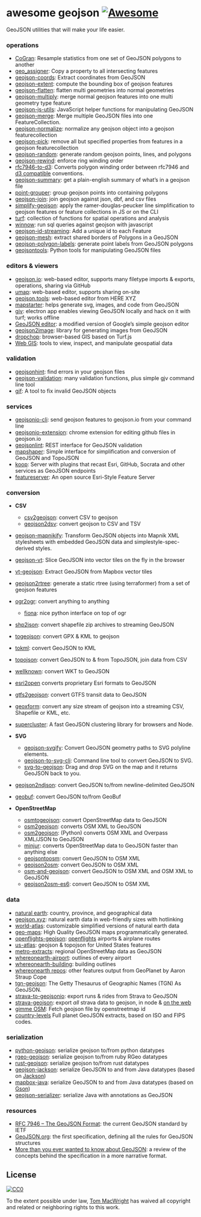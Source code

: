 awesome geojson [![Awesome](https://cdn.rawgit.com/sindresorhus/awesome/d7305f38d29fed78fa85652e3a63e154dd8e8829/media/badge.svg)](https://github.com/sindresorhus/awesome)
===========================================================================================================================================================================

GeoJSON utilities that will make your life easier.

### operations

-   [CoGran](https://github.com/berlinermorgenpost/cogran): Resample statistics from one set of GeoJSON polygons to another
-   [geo\_assigner](https://github.com/stadt-karlsruhe/geo_assigner): Copy a property to all intersecting features
-   [geojson-coords](https://github.com/mapbox/geojson-coords): Extract coordinates from GeoJSON
-   [geojson-extent](https://www.npmjs.com/package/geojson-extent): compute the bounding box of geojson features
-   [geojson-flatten](https://github.com/tmcw/geojson-flatten): flatten multi geometries into normal geometries
-   [geojson-multiply](https://github.com/haoliangyu/geojson-multiply): merge normal geojson features into one multi geometry type feature
-   [geojson-js-utils](https://github.com/maxogden/geojson-js-utils): JavaScript helper functions for manipulating GeoJSON
-   [geojson-merge](https://github.com/mapbox/geojson-merge): Merge multiple GeoJSON files into one FeatureCollection.
-   [geojson-normalize](https://github.com/mapbox/geojson-normalize): normalize any geojson object into a geojson featurecollection
-   [geojson-pick](https://www.npmjs.com/package/geojson-pick): remove all but specified properties from features in a geojson featurecollection
-   [geojson-random](https://github.com/tmcw/geojson-random): generate random geojson points, lines, and polygons
-   [geojson-rewind](https://github.com/mapbox/geojson-rewind): enforce ring winding order
-   [rfc7946-to-d3](https://github.com/tyrasd/rfc7946-to-d3): Converts polygon winding order between rfc7946 and [d3 compatible](https://github.com/d3/d3-geo#d3-geo) conventions.
-   [geojson-summary](https://github.com/mapbox/geojson-summary): get a plain-english summary of what’s in a geojson file
-   [point-grouper](https://github.com/substack/point-grouper): group geojson points into containing polygons
-   [geojson-join](https://github.com/tmcw/geojson-join): join geojson against json, dbf, and csv files
-   [simplify-geojson](https://github.com/maxogden/simplify-geojson): apply the ramer-douglas-peucker line simplification to geojson features or feature collections in JS or on the CLI
-   [turf](https://github.com/Turfjs/turf): collection of functions for spatial operations and analysis
-   [winnow](https://github.com/dmfenton/winnow): run sql queries against geojson with javascript
-   [geojson-id-streaming](https://github.com/andrewharvey/geojson-id-streaming): Add a unique id to each Feature
-   [geojson-mesh](https://github.com/andrewharvey/geojson-mesh): extract shared borders of Polygons in a GeoJSON
-   [geojson-polygon-labels](https://github.com/andrewharvey/geojson-polygon-labels): generate point labels from GeoJSON polygons
-   [geojsontools](https://github.com/micolous/geojsontools): Python tools for manipulating GeoJSON files

### editors & viewers

-   [geojson.io](http://geojson.io/): web-based editor, supports many filetype imports & exports, operations, sharing via GitHub
-   [umap](http://umap.openstreetmap.fr/en/): web-based editor, supports sharing on-site
-   [geojson.tools](http://geojson.tools/): web-based editor from HERE XYZ
-   [mapstarter](http://mapstarter.com/): helps generate svg, images, and code from GeoJSON
-   [gjv](https://github.com/anandthakker/gjv): electron app enables viewing GeoJSON locally and hack on it with turf; works offline
-   [GeoJSON editor](https://tomscholz.github.io/geojson-editor/): a modified version of Google’s simple geojson editor
-   [geojson2image](https://github.com/brycejohnston/geojson2image): library for generating images from GeoJSON
-   [dropchop](http://dropchop.io/): browser-based GIS based on Turf.js
-   [Web GIS](https://drewweth.github.io/geodebugger): tools to view, inspect, and manipulate geospatial data

### validation

-   [geojsonhint](https://github.com/mapbox/geojsonhint): find errors in your geojson files
-   [geojson-validation](https://www.npmjs.com/package/geojson-validation): many validation functions, plus simple gjv command line tool
-   [gjf](https://github.com/yazeed44/gjf): A tool to fix invalid GeoJSON objects

### services

-   [geojsonio-cli](https://github.com/mapbox/geojsonio-cli): send geojson features to geojson.io from your command line
-   [geojsonio-extension](https://github.com/mapbox/geojsonio-extension): chrome extension for editing github files in geojson.io
-   [geojsonlint](http://geojsonlint.com/): REST interface for GeoJSON validation
-   [mapshaper](http://mapshaper.org/): Simple interface for simplification and conversion of GeoJSON and TopoJSON
-   [koop](https://koopjs.github.io): Server with plugins that recast Esri, GitHub, Socrata and other services as GeoJSON endpoints
-   [featureserver](https://github.com/featureserver/featureserver): An open source Esri-Style Feature Server

### conversion

-   **CSV**
    -   [csv2geojson](https://github.com/mapbox/csv2geojson): convert CSV to geojson
    -   [geojson2dsv](https://github.com/tmcw/geojson2dsv): convert geojson to CSV and TSV
-   [geojson-mapnikify](https://github.com/mapbox/geojson-mapnikify): Transform GeoJSON objects into Mapnik XML stylesheets with embedded GeoJSON data and simplestyle-spec-derived styles.
-   [geojson-vt](https://github.com/mapbox/geojson-vt): Slice GeoJSON into vector tiles on the fly in the browser
-   [vt-geojson](https://github.com/developmentseed/vt-geojson): Extract GeoJSON from Mapbox vector tiles
-   [geojson2rtree](https://github.com/maxogden/geojson2rtree): generate a static rtree (using terraformer) from a set of geojson features
-   [ogr2ogr](http://www.gdal.org/ogr2ogr.html): convert anything to anything
    -   [fiona](https://github.com/toblerity/fiona): nice python interface on top of ogr
-   [shp2json](https://github.com/substack/shp2json): convert shapefile zip archives to streaming GeoJSON
-   [togeojson](https://github.com/tmcw/togeojson): convert GPX & KML to geojson
-   [tokml](https://github.com/mapbox/tokml): convert GeoJSON to KML
-   [topojson](https://github.com/topojson/topojson): convert GeoJSON to & from TopoJSON, join data from CSV
-   [wellknown](https://github.com/mapbox/wellknown): convert WKT to GeoJSON
-   [esri2open](https://github.com/project-open-data/esri2open) converts proprietary Esri formats to GeoJSON
-   [gtfs2geojson](https://github.com/tmcw/gtfs2geojson): convert GTFS transit data to GeoJSON
-   [geoxform](https://github.com/koopjs/geoxform): convert any size stream of geojson into a streaming CSV, Shapefile or KML, etc.
-   [supercluster](https://github.com/mapbox/supercluster): A fast GeoJSON clustering library for browsers and Node.
-   **SVG**
    -   [geojson-svgify](https://github.com/juliuste/geojson-svgify): Convert GeoJSON geometry paths to SVG polyline elements.
    -   [geojson-to-svg-cli](https://github.com/derhuerst/geojson-to-svg-cli): Command line tool to convert GeoJSON to SVG.
    -   [svg-to-geojson](https://github.com/mapbox/svg-to-geojson): Drag and drop SVG on the map and it returns GeoJSON back to you.
-   [geojson2ndjson](https://www.npmjs.com/package/geojson2ndjson): convert GeoJSON to/from newline-delimited GeoJSON
-   [geobuf](https://www.npmjs.com/package/geobuf/v/0.2.1): convert GeoJSON to/from GeoBuf

-   **OpenStreetMap**
    -   [osmtogeojson](https://github.com/tyrasd/osmtogeojson): convert OpenStreetMap data to GeoJSON
    -   [osm2geojson](https://github.com/rclark/osm2geojson): converts OSM XML to GeoJSON
    -   [osm2geojson](https://github.com/aspectumapp/osm2geojson): (Python) converts OSM XML and Overpass XML/JSON to GeoJSON
    -   [minjur](https://github.com/mapbox/minjur): converts OpenStreetMap data to GeoJSON faster than anything else
    -   [geojsontoosm](https://github.com/tyrasd/geojsontoosm): convert GeoJSON to OSM XML
    -   [geojson2osm](https://github.com/Rub21/geojson2osm): convert GeoJSON to OSM XML
    -   [osm-and-geojson](https://github.com/aaronlidman/osm-and-geojson): convert GeoJSON to OSM XML and OSM XML to GeoJSON
    -   [geojson2osm-es6](https://github.com/DenisCarriere/geojson2osm-es6/): convert GeoJSON to OSM XML

### data

-   [natural earth](http://www.naturalearthdata.com/): country, province, and geographical data
-   [geojson.xyz](http://geojson.xyz/): natural earth data in web-friendly sizes with hotlinking
-   [world-atlas](https://github.com/topojson/world-atlas): customizable simplified versions of natural earth data
-   [geo-maps](https://github.com/simonepri/geo-maps): High Quality GeoJSON maps programmatically generated.
-   [openflights-geojson](https://github.com/tmcw/openflights-geojson): [openflights](http://openflights.org/) airports & airplane routes
-   [us-atlas](https://github.com/topojson/us-atlas): geojson & topojson for United States features
-   [metro-extracts](https://mapzen.com/data/metro-extracts/): regional OpenStreetMap data as GeoJSON
-   [whereonearth-airport](https://github.com/straup/whereonearth-airport): outlines of every airport
-   [whereonearth-building](https://github.com/straup/whereonearth-building/): building outlines
-   [whereonearth repos](https://github.com/search?q=user%3Astraup+whereonearth): other features output from GeoPlanet by Aaron Straup Cope
-   [tgn-geojson](https://github.com/straup/tgn-geojson): The Getty Thesaurus of Geographic Names (TGN) As GeoJSON.
-   [strava-to-geojsonio](https://github.com/taketime/strava-to-geojsonio): export runs & rides from Strava to GeoJSON
-   [strava-geojson](https://github.com/tmcw/strava-geojson): export *all* strava data to geojson, in node & [on the web](http://www.macwright.org/strava-geojson/)
-   [gimme OSM](http://ustroetz.github.io/gimmeOSM/): Fetch geojson file by openstreetmap id
-   [country-levels](https://github.com/hyperknot/country-levels-export) Full planet GeoJSON extracts, based on ISO and FIPS codes.

### serialization

-   [python-geojson](https://github.com/frewsxcv/python-geojson): serialize geojson to/from python datatypes
-   [rgeo-geojson](https://github.com/rgeo/rgeo-geojson): serialize geojson to/from ruby RGeo datatypes
-   [rust-geojson](https://github.com/georust/rust-geojson): serialize geojson to/from rust datatypes
-   [geojson-jackson](https://github.com/opendatalab-de/geojson-jackson): serialize GeoJSON to and from Java datatypes (based on [Jackson](http://wiki.fasterxml.com/JacksonHome))
-   [mapbox-java](https://github.com/mapbox/mapbox-java): serialize GeoJSON to and from Java datatypes (based on [Gson](https://github.com/google/gson))
-   [geojson-serializer](https://github.com/ancore/geojson-serializer): serialize Java with annotations as GeoJSON

### resources

-   [RFC 7946 – The GeoJSON Format](https://tools.ietf.org/html/rfc7946): the current GeoJSON standard by IETF
-   [GeoJSON.org](http://geojson.org/): the first specification, defining all the rules for GeoJSON structures
-   [More than you ever wanted to know about GeoJSON](http://www.macwright.org/2015/03/23/geojson-second-bite.html): a review of the concepts behind the specification in a more narrative format.

License
-------

[![CC0](https://licensebuttons.net/p/zero/1.0/88x31.png)](https://creativecommons.org/publicdomain/zero/1.0/)

To the extent possible under law, [Tom MacWright](http://www.macwright.org) has waived all copyright and related or neighboring rights to this work.
